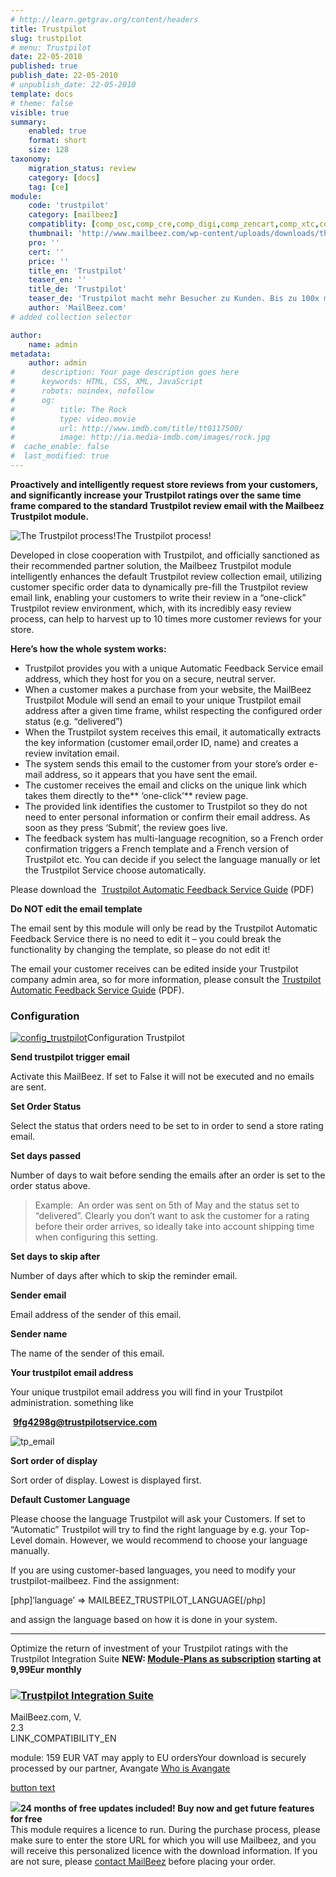 ```yaml
---
# http://learn.getgrav.org/content/headers
title: Trustpilot
slug: trustpilot
# menu: Trustpilot
date: 22-05-2010
published: true
publish_date: 22-05-2010
# unpublish_date: 22-05-2010
template: docs
# theme: false
visible: true
summary:
    enabled: true
    format: short
    size: 128
taxonomy:
    migration_status: review
    category: [docs]
    tag: [ce]
module:
    code: 'trustpilot'
    category: [mailbeez]
    compatiblity: [comp_osc,comp_cre,comp_digi,comp_zencart,comp_xtc,comp_gambio]
    thumbnail: 'http://www.mailbeez.com/wp-content/uploads/downloads/thumbnails/2011/03/top_64.png'
    pro: ''
    cert: ''
    price: ''
    title_en: 'Trustpilot'
    teaser_en: ''
    title_de: 'Trustpilot'
    teaser_de: 'Trustpilot macht mehr Besucher zu Kunden. Bis zu 100x mehr Bewertungen auf Trustpilot - arbeitet mit dem Trustpilot Feedback service, welcher eine Email mit Autologin-Link an die Kunden verschickt.'
    author: 'MailBeez.com'
# added collection selector

author:
    name: admin
metadata:
    author: admin
#      description: Your page description goes here
#      keywords: HTML, CSS, XML, JavaScript
#      robots: noindex, nofollow
#      og:
#          title: The Rock
#          type: video.movie
#          url: http://www.imdb.com/title/tt0117500/
#          image: http://ia.media-imdb.com/images/rock.jpg
#  cache_enable: false
#  last_modified: true
---
```


**Proactively and intelligently request store reviews from your customers, and significantly increase your Trustpilot ratings over the same time frame compared to the standard Trustpilot review email with the Mailbeez Trustpilot module.**

![The Trustpilot process!](http://www.mailbeez.com/wp-content/uploads/2010/05/tp_afs-300x194-250x200.png "The Trustpilot process!")The Trustpilot process!

 

Developed in close cooperation with Trustpilot, and officially sanctioned as their recommended partner solution, the Mailbeez Trustpilot module intelligently enhances the default Trustpilot review collection email, utilizing customer specific order data to dynamically pre-fill the Trustpilot review email link, enabling your customers to write their review in a “one-click” Trustpilot review environment, which, with its incredibly easy review process, can help to harvest up to 10 times more customer reviews for your store.

**Here’s how the whole system works:**

- Trustpilot provides you with a unique Automatic Feedback Service email address, which they host for you on a secure, neutral server.
- When a customer makes a purchase from your website, the MailBeez Trustpilot Module will send an email to your unique Trustpilot email address after a given time frame, whilst respecting the configured order status (e.g. “delivered”)
- When the Trustpilot system receives this email, it automatically extracts the key information (customer email,order ID, name) and creates a review invitation email.
- The system sends this email to the customer from your store’s order e-mail address, so it appears that you have sent the email.
- The customer receives the email and clicks on the unique link which takes them directly to the** ‘one-click’** review page.
- The provided link identifies the customer to Trustpilot so they do not need to enter personal information or confirm their email address. As soon as they press ‘Submit’, the review goes live.
- The feedback system has multi-language recognition, so a French order confirmation triggers a French template and a French version of Trustpilot etc. You can decide if you select the language manually or let the Trustpilot Service choose automatically.
 


Please download the  [Trustpilot Automatic Feedback Service Guide](http://download.trustpilot.dk/B2B/TP%20Automatic%20Feedback%20Service.The%20Guide_EN.pdf ) (PDF)

**Do NOT edit the email template**

The email sent by this module will only be read by the Trustpilot Automatic Feedback Service there is no need to edit it – you could break the functionality by changing the template, so please do not edit it!

The email your customer receives can be edited inside your Trustpilot company admin area, so for more information, please consult the [Trustpilot Automatic Feedback Service Guide](http://download.trustpilot.dk/B2B/TP%20Automatic%20Feedback%20Service.The%20Guide_EN.pdf ) (PDF).

### Configuration

[![](http://www.mailbeez.com/wp-content/uploads/2010/05/config_trustpilot-136x300.png "config_trustpilot")](http://www.mailbeez.com/wp-content/uploads/2010/05/config_trustpilot.png)Configuration Trustpilot

 

**Send trustpilot trigger email**

Activate this MailBeez. If set to False it will not be executed and no emails are sent.

**Set Order Status**

Select the status that orders need to be set to in order to send a store rating email.

**Set days passed**

Number of days to wait before sending the emails after an order is set to the order status above.

> Example:  An order was sent on 5th of May and the status set to “delivered”. Clearly you don’t want to ask the customer for a rating before their order arrives, so ideally take into account shipping time when configuring this setting.

**Set days to skip after**

Number of days after which to skip the reminder email.

**Sender email**

Email address of the sender of this email.

**Sender name**

The name of the sender of this email.

**Your trustpilot email address**

Your unique trustpilot email address you will find in your Trustpilot administration. something like

 **9fg4298g@trustpilotservice.com**

![](http://www.mailbeez.com/wp-content/uploads/2010/05/tp_email.png "tp_email")

**Sort order of display**

Sort order of display. Lowest is displayed first.

**Default Customer Language**

Please choose the language Trustpilot will ask your Customers. If set to “Automatic” Trustpilot will try to find the right language by e.g. your Top-Level domain. However, we would recommend to choose your language manually.

If you are using customer-based languages, you need to modify your trustpilot-mailbeez. Find the assignment:

[php]‘language’ => MAILBEEZ\_TRUSTPILOT\_LANGUAGE[/php]

and assign the language based on how it is done in your system.

- - - - - -

 Optimize the return of investment of your Trustpilot ratings with the Trustpilot Integration Suite **NEW: [Module-Plans as subscription](https://apps.mailbeez.com) starting at 9,99Eur monthly**

### [![](http://www.mailbeez.com/wp-content/uploads/downloads/thumbnails/2011/03/top_64.png)Trustpilot Integration Suite](/documentation/configbeez/config_trustpilot_rss_importer/)

MailBeez.com, V.  
 2.3  
LINK\_COMPATIBILITY\_EN

module: 159 EUR VAT may apply to EU ordersYour download is securely processed by our partner, Avangate [Who is Avangate](http://www.avangate.com/customer-services/)

 

[button text](http://localhost/wordpress_mailbeez_EOL/wp-content/plugins/download-monitor/download.php?id=28)



 

 

 ![](http://www.mailbeez.com/wp-content/uploads/2011/09/cert.png)**24 months of free updates included! Buy now and get future features for free**  
This module requires a licence to run. During the purchase process, please make sure to enter the store URL for which you will use Mailbeez, and you will receive this personalized licence with the download information. If you are not sure, please [contact MailBeez](/about/contact) before placing your order. 

